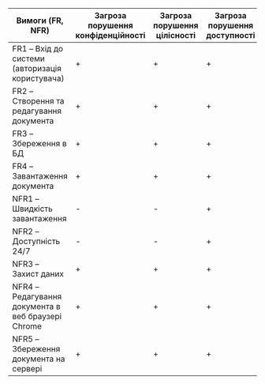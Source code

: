 | Вимоги (FR, NFR)    | Загроза порушення конфіденційності | Загроза порушення цілісності | Загроза порушення доступності |
|------------------   |------------------------------------|------------------------------|-------------------------------|
| FR1 – Вхід до системи (авторизація користувача)  | + | + | + |
| FR2 – Створення та редагування документа  | + | + | + |
| FR3 – Збереження в БД  | + | + | + |    
| FR4 – Завантаження документа  | + | + | + |                     |
| NFR1 – Швидкість завантаження| - | - | + |
| NFR2 – Доступність 24/7| - | - | + |
| NFR3 – Захист даних| + | + | + |
| NFR4 – Редагування документа в веб браузері Chrome  | + | + | + |
| NFR5 – Збереження документа на сервері  | + | + | + |
